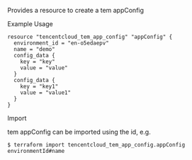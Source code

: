 Provides a resource to create a tem appConfig

Example Usage

```hcl
resource "tencentcloud_tem_app_config" "appConfig" {
  environment_id = "en-o5edaepv"
  name = "demo"
  config_data {
    key = "key"
    value = "value"
  }
  config_data {
    key = "key1"
    value = "value1"
  }
}
```
Import

tem appConfig can be imported using the id, e.g.
```
$ terraform import tencentcloud_tem_app_config.appConfig environmentId#name
```